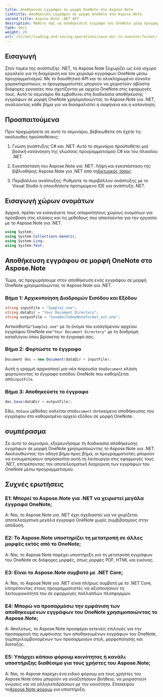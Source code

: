 ```yaml
---
title: Αποθήκευση εγγράφου σε μορφή OneNote στο Aspose.Note
linktitle: Αποθήκευση εγγράφου σε μορφή OneNote στο Aspose.Note
second_title: Aspose.Note .NET API
description: Μάθετε πώς να αποθηκεύετε έγγραφα του OneNote μέσω προγραμματισμού στο .NET χρησιμοποιώντας το Aspose.Note. Βήμα προς βήμα μάθημα με παραδείγματα κώδικα που περιλαμβάνονται.
type: docs
weight: 20
url: /el/net/loading-and-saving-operations/save-doc-to-onenote-format/
---
```

## Εισαγωγή

Στον τομέα της ανάπτυξης .NET, το Aspose.Note ξεχωρίζει ως ένα ισχυρό εργαλείο για τη διαχείριση και τον χειρισμό εγγράφων OneNote μέσω προγραμματισμού. Με το διαισθητικό API και το ολοκληρωμένο σύνολο χαρακτηριστικών, οι προγραμματιστές μπορούν να χειριστούν αβίαστα διάφορες εργασίες που σχετίζονται με αρχεία OneNote στις εφαρμογές τους. Αυτό το σεμινάριο θα εμβαθύνει στη διαδικασία αποθήκευσης εγγράφων σε μορφή OneNote χρησιμοποιώντας το Aspose.Note για .NET, αναλύοντας κάθε βήμα για να διασφαλιστεί η σαφήνεια και η κατανόηση.

## Προαπαιτούμενα

Πριν προχωρήσετε σε αυτό το σεμινάριο, βεβαιωθείτε ότι έχετε τις ακόλουθες προϋποθέσεις:

1. Γνώση ανάπτυξης C# και .NET: Αυτό το σεμινάριο προϋποθέτει μια βασική κατανόηση της γλώσσας προγραμματισμού C# και του πλαισίου .NET.

2. Εγκατάσταση του Aspose.Note για .NET: Λήψη και εγκατάσταση της βιβλιοθήκης Aspose.Note για .NET από τη[δικτυακός τόπος](https://releases.aspose.com/note/net/).

3. Περιβάλλον ανάπτυξης: Ρυθμίστε το περιβάλλον ανάπτυξης με το Visual Studio ή οποιοδήποτε προτιμώμενο IDE για ανάπτυξη .NET.

## Εισαγωγή χώρων ονομάτων

Αρχικά, πρέπει να εισαγάγετε τους απαραίτητους χώρους ονομάτων για πρόσβαση στις κλάσεις και τις μεθόδους που απαιτούνται για την εργασία με το Aspose.Note για .NET.

```csharp
using System;
using System.Collections.Generic;
using System.Linq;
using System.Text;
```

## Αποθήκευση εγγράφου σε μορφή OneNote στο Aspose.Note

Τώρα, ας προχωρήσουμε στην αποθήκευση ενός εγγράφου σε μορφή OneNote χρησιμοποιώντας το Aspose.Note για .NET.

### Βήμα 1: Αρχικοποίηση Διαδρομών Εισόδου και Εξόδου

```csharp
string inputFile = "Sample1.one";
string dataDir = "Your Document Directory";
string outputFile = "SaveDocToOneNoteFormat_out.one";
```

 Αντικαθιστώ`"Sample1.one"` με το όνομα του εισαγόμενου αρχείου εγγράφου OneNote και`"Your Document Directory"` με τη διαδρομή καταλόγου όπου βρίσκεται το έγγραφό σας.

### Βήμα 2: Φορτώστε το έγγραφο

```csharp
Document doc = new Document(dataDir + inputFile);
```

 Αυτή η γραμμή αρχικοποιεί μια νέα παρουσία του`Document` κλάση φορτώνοντας το έγγραφο εισόδου OneNote που καθορίζεται από`inputFile`.

### Βήμα 3: Αποθηκεύστε το έγγραφο

```csharp
doc.Save(dataDir + outputFile);
```

 Εδώ, το`Save` μέθοδος καλείται στο`Document` αντικείμενο αποθήκευσης του εγγράφου στο καθορισμένο αρχείο εξόδου σε μορφή OneNote.

## συμπέρασμα

Σε αυτό το σεμινάριο, εξερευνήσαμε τη διαδικασία αποθήκευσης εγγράφων σε μορφή OneNote χρησιμοποιώντας το Aspose.Note για .NET. Ακολουθώντας τον οδηγό βήμα προς βήμα, οι προγραμματιστές μπορούν να ενσωματώσουν απρόσκοπτα αυτή τη λειτουργία στις εφαρμογές τους .NET, επιτρέποντας την αποτελεσματική διαχείριση των εγγράφων του OneNote μέσω προγραμματισμού.

## Συχνές ερωτήσεις

### Ε1: Μπορεί το Aspose.Note για .NET να χειριστεί μεγάλα έγγραφα OneNote;

Α: Ναι, το Aspose.Note για .NET έχει σχεδιαστεί για να χειρίζεται αποτελεσματικά μεγάλα έγγραφα OneNote χωρίς συμβιβασμούς στην απόδοση.

### Ε2: Το Aspose.Note υποστηρίζει τη μετατροπή σε άλλες μορφές εκτός από το OneNote;

Α: Ναι, το Aspose.Note παρέχει υποστήριξη για τη μετατροπή εγγράφων του OneNote σε διάφορες μορφές, όπως μορφές PDF, HTML και εικόνας.

### Ε3: Είναι το Aspose.Note συμβατό με .NET Core;

Α: Ναι, το Aspose.Note για .NET είναι πλήρως συμβατό με το .NET Core, επιτρέποντας στους προγραμματιστές να αξιοποιήσουν τη λειτουργικότητά του σε εφαρμογές πολλαπλών πλατφορμών.

### Ε4: Μπορώ να προσαρμόσω την εμφάνιση των αποθηκευμένων εγγράφων του OneNote χρησιμοποιώντας το Aspose.Note;

Α: Απολύτως, το Aspose.Note προσφέρει εκτενείς επιλογές για την προσαρμογή της εμφάνισης των αποθηκευμένων εγγράφων του OneNote, συμπεριλαμβανομένων των προσαρμογών στυλ, μορφοποίησης και διάταξης.

### Ε5: Υπάρχει κάποιο φόρουμ κοινότητας ή κανάλι υποστήριξης διαθέσιμο για τους χρήστες του Aspose.Note;

 Α: Ναι, το Aspose παρέχει ένα ειδικό φόρουμ για τους χρήστες του Aspose.Note όπου μπορούν να αναζητήσουν βοήθεια, να μοιραστούν γνώσεις και να αλληλεπιδράσουν με την κοινότητα. Επισκέψου το[Aspose.Note φόρουμ](https://forum.aspose.com/c/note/28) για υποστήριξη.